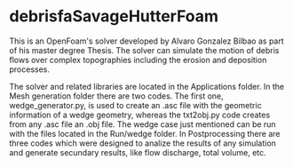 # debrisfaSavageHutterFoam
This is an OpenFoam's solver developed by Alvaro Gonzalez Bilbao as part of his master degree Thesis. The solver can simulate the motion of debris flows over complex topographies including the erosion and deposition processes.

The solver and related libraries are located in the Applications folder.
In the Mesh generation folder there are two codes. The first one, wedge_generator.py, is used to create an .asc file with the geometric information of a wedge geometry, whereas the txt2obj.py code creates from any .asc file an .obj file.
The wedge case just mentioned can be run with the files located in the Run/wedge folder.
In Postprocessing there are three codes which were designed to analize the results of any simulation and generate secundary results, like flow discharge, total volume, etc.
